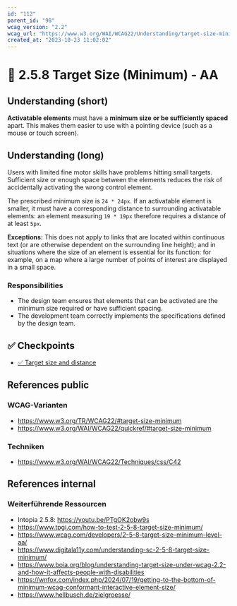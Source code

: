 ```yaml
---
id: "112"
parent_id: "98"
wcag_version: "2.2"
wcag_url: "https://www.w3.org/WAI/WCAG22/Understanding/target-size-minimum.html"
created_at: "2023-10-23 11:02:02"
---
```


# 📜 2.5.8 Target Size (Minimum) - AA

## Understanding (short)

**Activatable elements** must have a **minimum size** **or be sufficiently spaced** apart.  This makes them easier to use with a pointing device (such as a mouse or touch screen).

## Understanding (long)

Users with limited fine motor skills have problems hitting small targets. Sufficient size or enough space between the elements reduces the risk of accidentally activating the wrong control element.

The prescribed minimum size is `24 * 24px`. If an activatable element is smaller, it must have a corresponding distance to surrounding activatable elements: an element measuring `19 * 19px` therefore requires a distance of at least `5px`.

**Exceptions:** This does not apply to links that are located within continuous text (or are otherwise dependent on the surrounding line height); and in situations where the size of an element is essential for its function: for example, on a map where a large number of points of interest are displayed in a small space.

### Responsibilities

- The design team ensures that elements that can be activated are the minimum size required or have sufficient spacing.
- The development team correctly implements the specifications defined by the design team.

## ✅ Checkpoints

- [✅ Target size and distance](target-size-and-distance)

## References public

### WCAG-Varianten
- <https://www.w3.org/TR/WCAG22/#target-size-minimum>
- <https://www.w3.org/WAI/WCAG22/quickref/#target-size-minimum>

### Techniken
- <https://www.w3.org/WAI/WCAG22/Techniques/css/C42>

## References internal

### Weiterführende Ressourcen
- Intopia 2.5.8: <https://youtu.be/PTgOK2obw9s>
- <https://www.tpgi.com/how-to-test-2-5-8-target-size-minimum/>
- <https://www.wcag.com/developers/2-5-8-target-size-minimum-level-aa/>
- <https://www.digitala11y.com/understanding-sc-2-5-8-target-size-minimum/>
- <https://www.boia.org/blog/understanding-target-size-under-wcag-2.2-and-how-it-affects-people-with-disabilities>
- <https://wnfox.com/index.php/2024/07/19/getting-to-the-bottom-of-minimum-wcag-conformant-interactive-element-size/>
- <https://www.hellbusch.de/zielgroesse/>